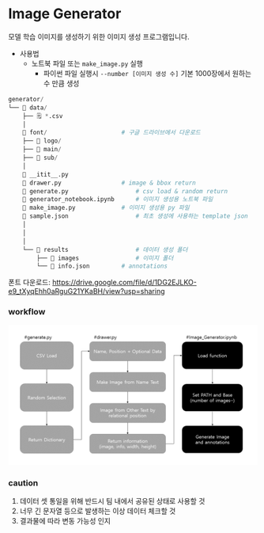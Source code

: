 # Image Generator

모델 학습 이미지를 생성하기 위한 이미지 생성 프로그램입니다.

- 사용법
  - 노트북 파일 또는 `make_image.py` 실행
    - 파이썬 파일 실행시 `--number [이미지 생성 수]` 기본 1000장에서 원하는 수 만큼 생성



```python
generator/
└── 📂 data/
    ├── 🗒️ *.csv
    │
    📂 font/						# 구글 드라이브에서 다운로드
    ├── 📂 logo/
    ├── 📂 main/
    ├── 📂 sub/
    │
	📄 __itit__.py
    📄 drawer.py					# image & bbox return
    📄 generate.py					# csv load & random return
    📄 generator_notebook.ipynb		# 이미지 생성용 노트북 파일
    📄 make_image.py				# 이미지 생성용 py 파일
    📄 sample.json					# 최초 생성에 사용하는 template json
    │
    │
    │
    └── 📂 results					# 데이터 생성 폴더
    	├── 📂 images				# 이미지 폴더
    	└── 📄 info.json			# annotations
```

폰트 다운로드: https://drive.google.com/file/d/1DG2EJLKO-e9_tXyqEhh0aRguG21YKaBH/view?usp=sharing

### workflow

![workflow](./workflow.png)

### caution

1. 데이터 셋 통일을 위해 반드시 팀 내에서 공유된 상태로 사용할 것
2. 너무 긴 문자열 등으로 발생하는 이상 데이터 체크할 것
3. 결과물에 따라 변동 가능성 인지